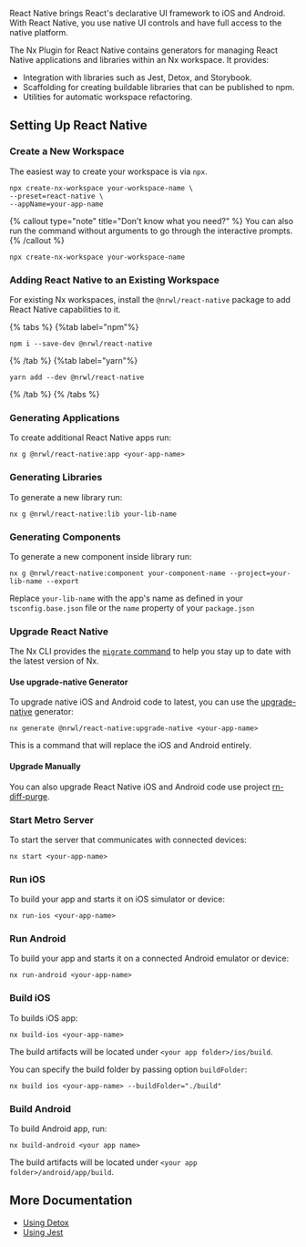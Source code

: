 React Native brings React's declarative UI framework to iOS and Android. With React Native, you use native UI controls and have full access to the native platform.

The Nx Plugin for React Native contains generators for managing React Native applications and libraries within an Nx workspace. It provides:

- Integration with libraries such as Jest, Detox, and Storybook.
- Scaffolding for creating buildable libraries that can be published to npm.
- Utilities for automatic workspace refactoring.

## Setting Up React Native

### Create a New Workspace

The easiest way to create your workspace is via `npx`.

```shell
npx create-nx-workspace your-workspace-name \
--preset=react-native \
--appName=your-app-name
```

{% callout type="note" title="Don't know what you need?" %}
You can also run the command without arguments to go through the interactive prompts.
{% /callout %}

```shell
npx create-nx-workspace your-workspace-name
```

### Adding React Native to an Existing Workspace

For existing Nx workspaces, install the `@nrwl/react-native` package to add React Native capabilities to it.

{% tabs %}
{%tab label="npm"%}

```shell
npm i --save-dev @nrwl/react-native
```

{% /tab %}
{%tab label="yarn"%}

```shell
yarn add --dev @nrwl/react-native
```

{% /tab %}
{% /tabs %}

### Generating Applications

To create additional React Native apps run:

```shell
nx g @nrwl/react-native:app <your-app-name>
```

### Generating Libraries

To generate a new library run:

```shell
nx g @nrwl/react-native:lib your-lib-name
```

### Generating Components

To generate a new component inside library run:

```shell
nx g @nrwl/react-native:component your-component-name --project=your-lib-name --export
```

Replace `your-lib-name` with the app's name as defined in your `tsconfig.base.json` file or the `name` property of your `package.json`

### Upgrade React Native

The Nx CLI provides the [`migrate` command](/core-features/automate-updating-dependencies) to help you stay up to date with the latest version of Nx.

#### Use upgrade-native Generator

To upgrade native iOS and Android code to latest, you can use the [upgrade-native](/packages/react-native/generators/upgrade-native) generator:

```shell
nx generate @nrwl/react-native:upgrade-native <your-app-name>
```

This is a command that will replace the iOS and Android entirely.

#### Upgrade Manually

You can also upgrade React Native iOS and Android code use project [rn-diff-purge](https://react-native-community.github.io/upgrade-helper/).

### Start Metro Server

To start the server that communicates with connected devices:

```shell
nx start <your-app-name>
```

### Run iOS

To build your app and starts it on iOS simulator or device:

```shell
nx run-ios <your-app-name>
```

### Run Android

To build your app and starts it on a connected Android emulator or device:

```shell
nx run-android <your-app-name>
```

### Build iOS

To builds iOS app:

```shell
nx build-ios <your-app-name>
```

The build artifacts will be located under `<your app folder>/ios/build`.

You can specify the build folder by passing option `buildFolder`:

```shell
nx build ios <your-app-name> --buildFolder="./build"
```

### Build Android

To build Android app, run:

```shell
nx build-android <your app name>
```

The build artifacts will be located under `<your app folder>/android/app/build`.

## More Documentation

- [Using Detox](/packages/detox)
- [Using Jest](/packages/jest)
